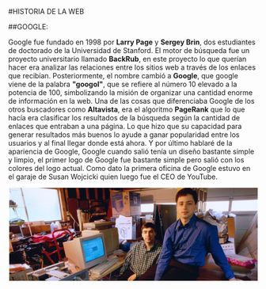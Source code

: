 #HISTORIA DE LA WEB

##GOOGLE:

Google fue fundado en 1998 por **Larry Page** y __Sergey Brin__, dos estudiantes de doctorado de la Universidad de Stanford. El motor de búsqueda fue un proyecto universitario llamado __BackRub__, en este proyecto lo que querían hacer era analizar las relaciones entre los sitios web a través de los enlaces que recibían. Posteriormente, el nombre cambió a __Google__, que google viene de la palabra __"googol"__, que se refiere al número 10 elevado a la potencia de 100, simbolizando la misión de organizar una cantidad enorme de información en la web.
Una de las cosas que diferenciaba Google de los otros buscadores como __Altavista__, era el algoritmo __PageRank__ que lo que hacía era clasificar los resultados de la búsqueda según la cantidad de enlaces que entraban a una página. Lo que hizo que su capacidad para generar resultados más buenos lo ayude a ganar popularidad entre los usuarios y al final llegar donde está ahora. Y por último hablaré de la apariencia de Google, Google cuando salió tenía un diseño bastante simple y limpio, el primer logo de Google fue bastante simple pero salió con los colores del logo actual. Como dato la primera oficina de Google estuvo en el garaje de Susan Wojcicki quien luego fue el CEO de YouTube.



<div align="center">
  <img src="https://github.com/DavidInie/SMX2-M8UF1A1-HistoriaWeb-a-o-TemaExpuesto-David-Iniesta/blob/main/Captura%20de%20pantalla_2-10-2024_123210_.jpeg" alt="Larry Page y Sergey Brin" width="650">





